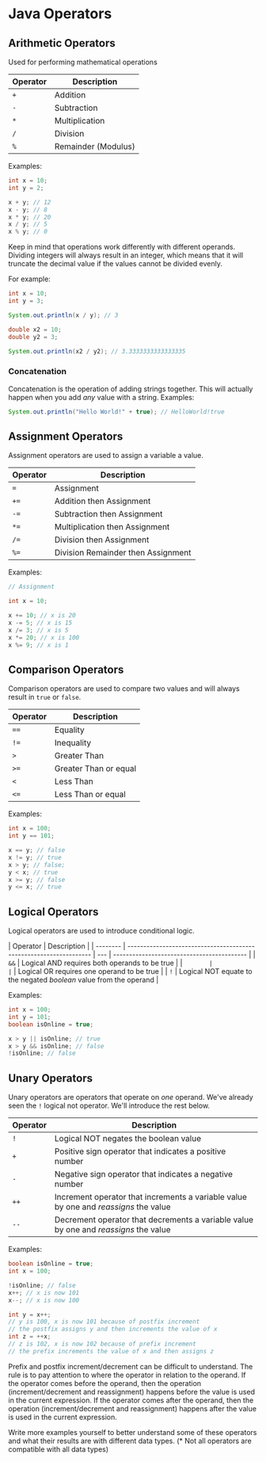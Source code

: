 # Java Operators

## Arithmetic Operators

Used for performing mathematical operations

| Operator | Description         |
| -------- | ------------------- |
| `+`      | Addition            |
| `-`      | Subtraction         |
| `*`      | Multiplication      |
| `/`      | Division            |
| `%`      | Remainder (Modulus) |

Examples:

```java
int x = 10;
int y = 2;

x + y; // 12
x - y; // 8
x * y; // 20
x / y; // 5
x % y; // 0
```

Keep in mind that operations work differently with different operands. Dividing integers will always result in an integer, which means that it will truncate the decimal value if the values cannot be divided evenly.

For example:

```java
int x = 10;
int y = 3;

System.out.println(x / y); // 3

double x2 = 10;
double y2 = 3;

System.out.println(x2 / y2); // 3.3333333333333335
```

### Concatenation

Concatenation is the operation of adding strings together. This will actually happen when you add _any_ value with a string. Examples:

```java
System.out.println("Hello World!" + true); // HelloWorld!true
```

## Assignment Operators

Assignment operators are used to assign a variable a value.

| Operator | Description                        |
| -------- | ---------------------------------- |
| `=`      | Assignment                         |
| `+=`     | Addition then Assignment           |
| `-=`     | Subtraction then Assignment        |
| `*=`     | Multiplication then Assignment     |
| `/=`     | Division then Assignment           |
| `%=`     | Division Remainder then Assignment |

Examples:

```java
// Assignment

int x = 10;

x += 10; // x is 20
x -= 5; // x is 15
x /= 3; // x is 5
x *= 20; // x is 100
x %= 9; // x is 1
```

## Comparison Operators

Comparison operators are used to compare two values and will always result in `true` or `false`.

| Operator | Description           |
| -------- | --------------------- |
| `==`     | Equality              |
| `!=`     | Inequality            |
| `>`      | Greater Than          |
| `>=`     | Greater Than or equal |
| `<`      | Less Than             |
| `<=`     | Less Than or equal    |

Examples:

```java
int x = 100;
int y == 101;

x == y; // false
x != y; // true
x > y; // false;
y < x; // true
x >= y; // false
y <= x; // true
```

## Logical Operators

Logical operators are used to introduce conditional logic.

| Operator | Description                                                        |
| -------- | ------------------------------------------------------------------ | --- | ------------------------------------------ |
| `&&`     | Logical AND requires both operands to be true                      |
| `        |                                                                    | `   | Logical OR requires one operand to be true |
| `!`      | Logical NOT equate to the negated _boolean_ value from the operand |

Examples:

```java
int x = 100;
int y = 101;
boolean isOnline = true;

x > y || isOnline; // true
x > y && isOnline; // false
!isOnline; // false
```

## Unary Operators

Unary operators are operators that operate on _one_ operand. We've already seen the `!` logical not operator. We'll introduce the rest below.

| Operator | Description                                                                          |
| -------- | ------------------------------------------------------------------------------------ |
| `!`      | Logical NOT negates the boolean value                                                |
| `+`      | Positive sign operator that indicates a positive number                              |
| `-`      | Negative sign operator that indicates a negative number                              |
| `++`     | Increment operator that increments a variable value by one and _reassigns_ the value |
| `--`     | Decrement operator that decrements a variable value by one and _reassigns_ the value |

Examples:

```java
boolean isOnline = true;
int x = 100;

!isOnline; // false
x++; // x is now 101
x--; // x is now 100

int y = x++;
// y is 100, x is now 101 because of postfix increment
// the postfix assigns y and then increments the value of x
int z = ++x;
// z is 102, x is now 102 because of prefix increment
// the prefix increments the value of x and then assigns z
```

Prefix and postfix increment/decrement can be difficult to understand. The rule is to pay attention to where the operator in relation to the operand. If the operator comes before the operand, then the operation (increment/decrement and reassignment) happens before the value is used in the current expression. If the operator comes after the operand, then the operation (increment/decrement and reassignment) happens after the value is used in the current expression.

Write more examples yourself to better understand some of these operators and what their results are with different data types. (\* Not all operators are compatible with all data types)
